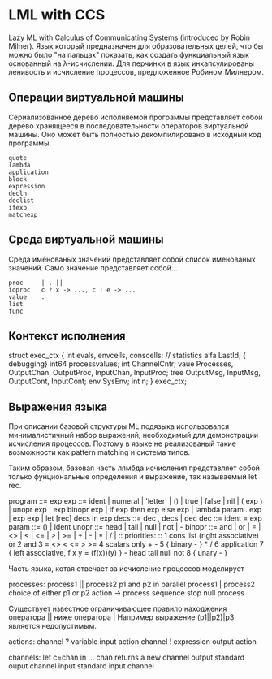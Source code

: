 
LML with CCS
============

Lazy ML with Calculus of Communicating Systems (introduced by Robin Milner).
Язык который предназначен для образовательных целей, что бы можно было
"на пальцах" показать, как создать функциальный язык основанный на λ-исчислении.
Для перчинки в язык инкапсулированы ленивость и исчисление процессов,
предложенное Робином Милнером.

Операции виртуальной машины
---------------------------

Сериализованное дерево исполняемой программы представляет
собой дерево хранящееся в последовательности операторов виртуальной машины.
Оно может быть полностью декомпилировано в исходный код программы.

    quote
    lambda
    application
    block
    expression
    decln
    declist
    ifexp
    matchexp

Среда виртуальной машины
------------------------

Среда именованых значений представляет собой список именованых значений.
Само значение представляет собой...

    proc     | , ||
    ioproc   c ? x -> ..., c ! e -> ...
    value    .
    list
    func

Контекст исполнения
-------------------

struct exec_ctx {
    int evals, envcells, conscells; // statistics 
    alfa LastId;                 { debugging}
    int64 processvalues;
    int ChannelCntr;
    vaue Processes, OutputChan, OutputProc, InputChan, InputProc;
    tree OutputMsg, InputMsg, OutputCont, InputCont;
    env SysEnv;
    int n;
} exec_ctx;

Выражения языка
---------------

При описании базовой структуры ML подязыка использовался минималистичный набор выражений,
необходимый для демонстрации исчисления процессов. Поэтому в языке не реализованый такие
возможности как pattern matching и система типов.

Таким образом, базовая часть лямбда исчисления представляет собой только фунциональные
определения и выражение, так называемый let rec.

program ::= exp
exp ::= ident | numeral | 'letter' | () | true | false | nil |
        ( exp ) | unopr exp | exp binopr exp |
        if exp then exp else exp |
        lambda param . exp  |  exp exp |
        let [rec] decs in exp
decs  ::= dec , decs | dec
dec   ::= ident = exp
param ::= () | ident
unopr ::= head | tail | null | not | -
binopr ::= and | or | = | <> | < | <= | > | >= | + | - | * | / | ::
priorities: ::                   1 cons list (right associative)
            or                   2
            and                  3
            = <> < <= > >=       4 scalars only
            + -                  5 { binary - }
            * /                  6
            application          7 { left associative, f x y = (f(x))(y) }
            - head tail null not 8 { unary - }

Часть языка, котая отвечает за исчисление процессов моделирует

processes:
    process1 || process2       p1 and p2 in parallel
    process1 |  process2       choice of either p1 or p2
    action -> process          sequence
    stop                       null process

Существует известное ограничивающее правило находжения оператора || ниже
оператора | Например выражение (p1||p2)|p3 является недопустимым.

actions:
    channel ? variable         input  action
    channel ! expression       output action

channels:
    let c=chan in ...          chan returns a new channel
    output                     standard ouput channel
    input                      standard input channel
